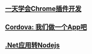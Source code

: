 
## [一天学会Chrome插件开发](./article/2017-08-29.md)

## [Cordova: 我们做一个App吧](./article/2017-09-07.md)

## [.Net应用转Nodejs](./article/2017-09-08.md)

